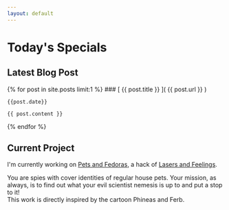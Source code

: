 ```yaml
---
layout: default
---
```


# Today's Specials


## Latest Blog Post
{% for post in site.posts limit:1 %}
    ### [ {{ post.title }} ](  {{ post.url }} )  
    
    {{post.date}}

    {{ post.content }} 

{% endfor %}

## Current Project
I'm currently working on [Pets and Fedoras](pets-and-fedoras), a hack of [Lasers and Feelings](https://johnharper.itch.io/lasers-feelings).

You are spies with cover identities of regular house pets.  Your mission, as always, is to find out what your evil scientist nemesis is up to and put a stop to it!  
This work is directly inspired by the cartoon Phineas and Ferb.